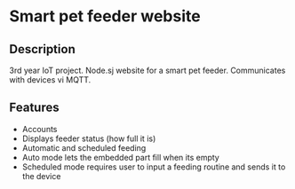 # Smart pet feeder website

## Description
3rd year IoT project. Node.sj website for a smart pet feeder. Communicates with devices vi MQTT.

## Features
* Accounts
* Displays feeder status (how full it is)
* Automatic and scheduled feeding
* Auto mode lets the embedded part fill when its empty
* Scheduled mode requires user to input a feeding routine and sends it to the device
